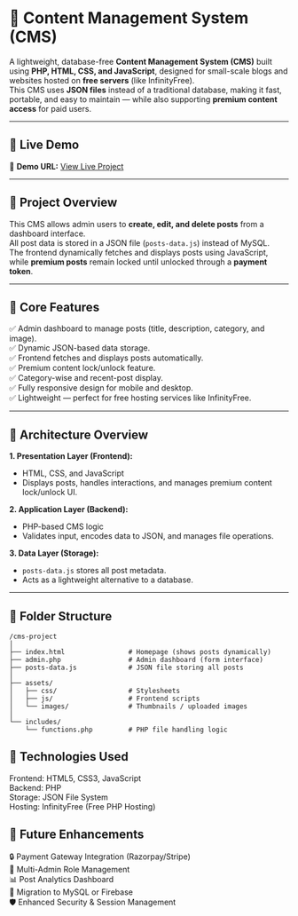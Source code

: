 # 🧩 Content Management System (CMS) 

A lightweight, database-free **Content Management System (CMS)** built using **PHP, HTML, CSS, and JavaScript**, designed for small-scale blogs and websites hosted on **free servers** (like InfinityFree).  
This CMS uses **JSON files** instead of a traditional database, making it fast, portable, and easy to maintain — while also supporting **premium content access** for paid users.

---

## 🚀 Live Demo

🔗 **Demo URL:** [View Live Project]([https://your-demo-link-here.com](https://contentmanagementsystem.free.nf/))


---

## 📖 Project Overview

This CMS allows admin users to **create, edit, and delete posts** from a dashboard interface.  
All post data is stored in a JSON file (`posts-data.js`) instead of MySQL.  
The frontend dynamically fetches and displays posts using JavaScript, while **premium posts** remain locked until unlocked through a **payment token**.

---

## 🧱 Core Features

✅ Admin dashboard to manage posts (title, description, category, and image).  
✅ Dynamic JSON-based data storage.  
✅ Frontend fetches and displays posts automatically.  
✅ Premium content lock/unlock feature.  
✅ Category-wise and recent-post display.  
✅ Fully responsive design for mobile and desktop.  
✅ Lightweight — perfect for free hosting services like InfinityFree.

---

## 🧩 Architecture Overview

**1. Presentation Layer (Frontend):**
- HTML, CSS, and JavaScript
- Displays posts, handles interactions, and manages premium content lock/unlock UI.

**2. Application Layer (Backend):**
- PHP-based CMS logic 
- Validates input, encodes data to JSON, and manages file operations.

**3. Data Layer (Storage):**
- `posts-data.js` stores all post metadata.
- Acts as a lightweight alternative to a database.

---

## 📂 Folder Structure
```
/cms-project
│
├── index.html                # Homepage (shows posts dynamically)
├── admin.php                 # Admin dashboard (form interface)
├── posts-data.js             # JSON file storing all posts
│
├── assets/
│   ├── css/                  # Stylesheets
│   ├── js/                   # Frontend scripts
│   └── images/               # Thumbnails / uploaded images
│
└── includes/
    └── functions.php         # PHP file handling logic
```

## 🧠 Technologies Used
Frontend: HTML5, CSS3, JavaScript  
Backend: PHP  
Storage: JSON File System  
Hosting: InfinityFree (Free PHP Hosting)

## 🌱 Future Enhancements
🔒 Payment Gateway Integration (Razorpay/Stripe)  
👥 Multi-Admin Role Management  
📊 Post Analytics Dashboard  
💾 Migration to MySQL or Firebase  
🛡️ Enhanced Security & Session Management

